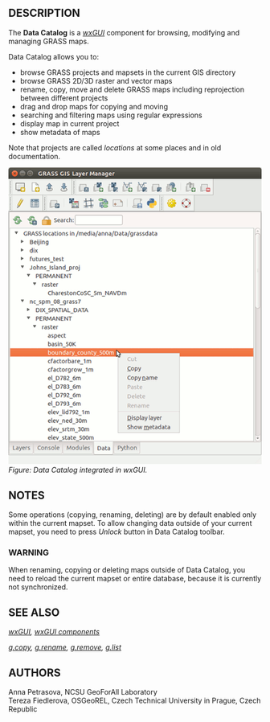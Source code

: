## DESCRIPTION

The **Data Catalog** is a *[wxGUI](wxGUI.md)* component for browsing,
modifying and managing GRASS maps.

Data Catalog allows you to:

- browse GRASS projects and mapsets in the current GIS directory
- browse GRASS 2D/3D raster and vector maps
- rename, copy, move and delete GRASS maps including reprojection
  between different projects
- drag and drop maps for copying and moving
- searching and filtering maps using regular expressions
- display map in current project
- show metadata of maps

Note that projects are called *locations* at some places and in old
documentation.

![data catalog screenshot](datacatalog.png)  
*Figure: Data Catalog integrated in wxGUI.*

## NOTES

Some operations (copying, renaming, deleting) are by default enabled
only within the current mapset. To allow changing data outside of your
current mapset, you need to press *Unlock* button in Data Catalog
toolbar.

### WARNING

When renaming, copying or deleting maps outside of Data Catalog, you
need to reload the current mapset or entire database, because it is
currently not synchronized.

## SEE ALSO

*[wxGUI](wxGUI.md), [wxGUI components](wxGUI.components.md)*

*[g.copy](g.copy.md), [g.rename](g.rename.md), [g.remove](g.remove.md),
[g.list](g.list.md)*

## AUTHORS

Anna Petrasova, NCSU GeoForAll Laboratory  
Tereza Fiedlerova, OSGeoREL, Czech Technical University in Prague, Czech
Republic

